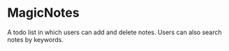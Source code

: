 # MagicNotes
A todo list in which users can add and delete notes. Users can also search notes by keywords.
